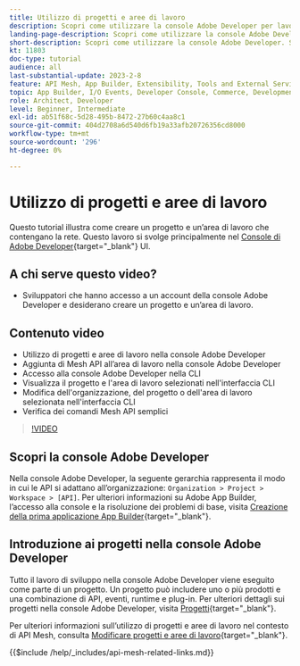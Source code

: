 ```yaml
---
title: Utilizzo di progetti e aree di lavoro
description: Scopri come utilizzare la console Adobe Developer per lavorare con progetti e aree di lavoro.
landing-page-description: Scopri come utilizzare la console Adobe Developer. Scopri i progetti e le aree di lavoro da utilizzare con API Mesh.
short-description: Scopri come utilizzare la console Adobe Developer. Scopri i progetti e le aree di lavoro da utilizzare con API Mesh.
kt: 11803
doc-type: tutorial
audience: all
last-substantial-update: 2023-2-8
feature: API Mesh, App Builder, Extensibility, Tools and External Services, Backend Development
topic: App Builder, I/O Events, Developer Console, Commerce, Development, Integrations
role: Architect, Developer
level: Beginner, Intermediate
exl-id: ab51f68c-5d28-495b-8472-27b60c4aa8c1
source-git-commit: 404d2708a6d540d6fb19a33afb20726356cd8000
workflow-type: tm+mt
source-wordcount: '296'
ht-degree: 0%

---
```


# Utilizzo di progetti e aree di lavoro

Questo tutorial illustra come creare un progetto e un’area di lavoro che contengano la rete. Questo lavoro si svolge principalmente nel [Console di Adobe Developer](https://developer.adobe.com/console){target="_blank"} UI.

## A chi serve questo video?

* Sviluppatori che hanno accesso a un account della console Adobe Developer e desiderano creare un progetto e un’area di lavoro.

## Contenuto video

* Utilizzo di progetti e aree di lavoro nella console Adobe Developer
* Aggiunta di Mesh API all’area di lavoro nella console Adobe Developer
* Accesso alla console Adobe Developer nella CLI
* Visualizza il progetto e l&#39;area di lavoro selezionati nell&#39;interfaccia CLI
* Modifica dell&#39;organizzazione, del progetto o dell&#39;area di lavoro selezionata nell&#39;interfaccia CLI
* Verifica dei comandi Mesh API semplici

>[!VIDEO](https://video.tv.adobe.com/v/3414123?quality=12&learn=on)

## Scopri la console Adobe Developer

Nella console Adobe Developer, la seguente gerarchia rappresenta il modo in cui le API si adattano all’organizzazione: `Organization > Project > Workspace > [API]`. Per ulteriori informazioni su Adobe App Builder, l’accesso alla console e la risoluzione dei problemi di base, visita [Creazione della prima applicazione App Builder](https://developer.adobe.com/app-builder/docs/getting_started/first_app/){target="_blank"}.

## Introduzione ai progetti nella console Adobe Developer

Tutto il lavoro di sviluppo nella console Adobe Developer viene eseguito come parte di un progetto. Un progetto può includere uno o più prodotti e una combinazione di API, eventi, runtime e plug-in. Per ulteriori dettagli sui progetti nella console Adobe Developer, visita [Progetti](https://developer.adobe.com/developer-console/docs/guides/projects/){target="_blank"}.

Per ulteriori informazioni sull’utilizzo di progetti e aree di lavoro nel contesto di API Mesh, consulta [Modificare progetti e aree di lavoro](https://developer.adobe.com/graphql-mesh-gateway/gateway/create-mesh/#modify-projects-and-workspaces){target="_blank"}.

{{$include /help/_includes/api-mesh-related-links.md}}
